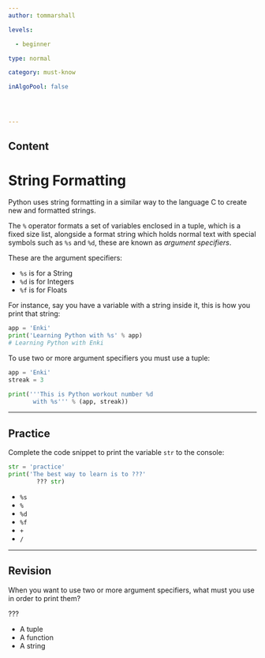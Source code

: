 ```yaml
---
author: tommarshall

levels:

  - beginner

type: normal

category: must-know

inAlgoPool: false




---
```

## Content
# String Formatting

Python uses string formatting in a similar way to the language C to create new and formatted strings.

The `%` operator formats a set of variables enclosed in a tuple, which is a fixed size list, alongside a format string which holds normal text with special symbols such as `%s` and `%d`, these are known as *argument specifiers*.

These are the argument specifiers:
- `%s` is for a String
- `%d` is for Integers
- `%f` is for Floats

For instance, say you have a variable with a string inside it, this is how you print that string:

```python
app = 'Enki'
print('Learning Python with %s' % app)
# Learning Python with Enki
```

To use two or more argument specifiers you must use a tuple:
```python
app = 'Enki'
streak = 3

print('''This is Python workout number %d
       with %s''' % (app, streak))
```

---
## Practice

Complete the code snippet to print the variable `str` to the console:
```python
str = 'practice'
print('The best way to learn is to ???'
        ??? str)
```

* `%s`
* `%`
* `%d`
* `%f`
* `+`
* `/`

---
## Revision

When you want to use two or more argument specifiers, what must you use in order to print them?

???


* A tuple
* A function
* A string

